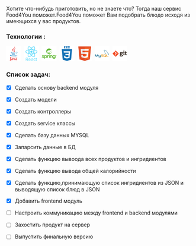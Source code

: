 Хотите что-нибудь приготовить, но не знаете что? Тогда наш сервис Food4You поможет.Food4You поможет Вам подобрать блюдо исходя из имеющихся у вас продуктов.
###  Технологии :
<div>
  <img src="https://github.com/devicons/devicon/blob/master/icons/java/java-original-wordmark.svg" title="Java" alt="Java" width="40" height="40"/>&nbsp;
  <img src="https://github.com/devicons/devicon/blob/master/icons/react/react-original-wordmark.svg" title="React" alt="React" width="40" height="40"/>&nbsp;
  <img src="https://github.com/devicons/devicon/blob/master/icons/spring/spring-original-wordmark.svg" title="Spring" alt="Spring" width="40" height="40"/>&nbsp;
  <img src="https://github.com/devicons/devicon/blob/master/icons/css3/css3-plain-wordmark.svg"  title="CSS3" alt="CSS" width="40" height="40"/>&nbsp;
  <img src="https://github.com/devicons/devicon/blob/master/icons/html5/html5-original.svg" title="HTML5" alt="HTML" width="40" height="40"/>&nbsp;
  <img src="https://github.com/devicons/devicon/blob/master/icons/mysql/mysql-original-wordmark.svg" title="MySQL"  alt="MySQL" width="40" height="40"/>&nbsp;
  <img src="https://github.com/devicons/devicon/blob/master/icons/git/git-original-wordmark.svg" title="Git" **alt="Git" width="40" height="40"/>
</div>


### Список задач:

- [x] Сделать основу backend модуля
- [x] Создать модели
- [x] Создать контроллеры
- [x] Создать service классы
- [x] Сделать базу данных MYSQL
- [x] Запарсить данные в БД
- [x] Сделать функцию вывоода всех продуктов и ингридиентов
- [x] Сделать функцию вывода общей калорийности
- [x] Сделать функцию,принимающую список ингридиентов из JSON и выводящую список блюд в JSON
- [x] Добавить frontend модуль
- [ ] Настроить коммуникацию между frontend и backend модулями
- [ ] Захостить продукт на сервер
- [ ] Выпустить финальную версию

